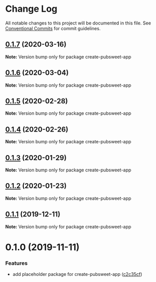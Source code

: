 # Change Log

All notable changes to this project will be documented in this file.
See [Conventional Commits](https://conventionalcommits.org) for commit guidelines.

## [0.1.7](https://coko.gitlab.foundation/pubsweet/pubsweet/compare/create-pubsweet-app@0.1.6...create-pubsweet-app@0.1.7) (2020-03-16)

**Note:** Version bump only for package create-pubsweet-app





## [0.1.6](https://coko.gitlab.foundation/pubsweet/pubsweet/compare/create-pubsweet-app@0.1.5...create-pubsweet-app@0.1.6) (2020-03-04)

**Note:** Version bump only for package create-pubsweet-app





## [0.1.5](https://coko.gitlab.foundation/pubsweet/pubsweet/compare/create-pubsweet-app@0.1.4...create-pubsweet-app@0.1.5) (2020-02-28)

**Note:** Version bump only for package create-pubsweet-app





## [0.1.4](https://coko.gitlab.foundation/pubsweet/pubsweet/compare/create-pubsweet-app@0.1.3...create-pubsweet-app@0.1.4) (2020-02-26)

**Note:** Version bump only for package create-pubsweet-app





## [0.1.3](https://coko.gitlab.foundation/pubsweet/pubsweet/compare/create-pubsweet-app@0.1.2...create-pubsweet-app@0.1.3) (2020-01-29)

**Note:** Version bump only for package create-pubsweet-app





## [0.1.2](https://coko.gitlab.foundation/pubsweet/pubsweet/compare/create-pubsweet-app@0.1.1...create-pubsweet-app@0.1.2) (2020-01-23)

**Note:** Version bump only for package create-pubsweet-app





## [0.1.1](https://coko.gitlab.foundation/pubsweet/pubsweet/compare/create-pubsweet-app@0.1.0...create-pubsweet-app@0.1.1) (2019-12-11)

**Note:** Version bump only for package create-pubsweet-app





# 0.1.0 (2019-11-11)


### Features

* add placeholder package for create-pubsweet-app ([c2c35cf](https://coko.gitlab.foundation/pubsweet/pubsweet/commit/c2c35cfaa7db9f0855624713ff0b56f3d79c4eb0))
